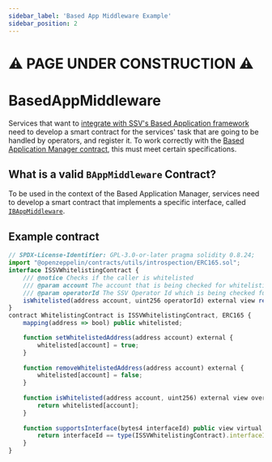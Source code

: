 ```yaml
---
sidebar_label: 'Based App Middleware Example'
sidebar_position: 2
---
```


# :warning: PAGE UNDER CONSTRUCTION :warning:

# BasedAppMiddleware

Services that want to [integrate with SSV's Based Application framework](../based-application-depvelopment/#1-configuring-and-registering-the-bapp) need to develop a smart contract for the services' task that are going to be handled by operators, and register it. To work correctly with the [Based Application Manager contract](../smart-contracts/BasedAppManager.md), this must meet certain specifications.

## What is a valid `BAppMiddleware` Contract?

 To be used in the context of the Based Application Manager, services need to develop a smart contract that implements a specific interface, called [`IBAppMiddleware`](https://www.google.com).

<!-- The operators can choose to whitelist an external contract with custom logic to manage authorized addresses externally. To be used in SSV contracts, it needs to implement the [ISSVWhitelistingContract](https://github.com/ssvlabs/ssv-network/blob/v1.2.0/contracts/interfaces/external/ISSVWhitelistingContract.sol) interface, that requires to implement the `isWhitelisted(address account, uint256 operatorId)` function. This function is called in the register validator process, that must return `true/false` to indicate if the caller (`msg.sender`) is whitelisted for the operator.

To check if a contract is a valid whitelisting contract, use the function in the [SSVNetworkViews](ssvnetworkviews.md) contract: [`isWhitelistingContract()`](ssvnetworkviews.md#iswhitelistingcontractcontractaddress)

To check if an account is whitelisted in a whitelisting contract, use the function in the [SSVNetworkViews](ssvnetworkviews.md) contract: [`isAddressWhitelistedInWhitelistingContract()`](ssvnetworkviews.md#isaddresswhitelistedinwhitelistingcontractaddresstocheck-operatorid-whitelistingcontract) -->

## Example contract


```javascript
// SPDX-License-Identifier: GPL-3.0-or-later pragma solidity 0.8.24;
import "@openzeppelin/contracts/utils/introspection/ERC165.sol";
interface ISSVWhitelistingContract { 
    /// @notice Checks if the caller is whitelisted 
    /// @param account The account that is being checked for whitelisting 
    /// @param operatorId The SSV Operator Id which is being checked function
    isWhitelisted(address account, uint256 operatorId) external view returns (bool); 
}
contract WhitelistingContract is ISSVWhitelistingContract, ERC165 {
    mapping(address => bool) public whitelisted;

    function setWhitelistedAddress(address account) external {
        whitelisted[account] = true;
    }
    
    function removeWhitelistedAddress(address account) external {
        whitelisted[account] = false;
    }
    
    function isWhitelisted(address account, uint256) external view override returns (bool) {
        return whitelisted[account];
    }
    
    function supportsInterface(bytes4 interfaceId) public view virtual override returns (bool) {
        return interfaceId == type(ISSVWhitelistingContract).interfaceId || super.supportsInterface(interfaceId);
    }
}
```
